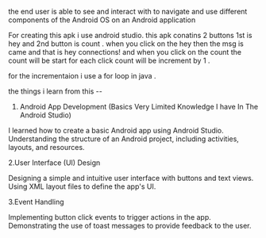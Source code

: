 the end user is able to see and interact with to navigate and use different components of the Android OS on an Android application

For creating this apk i use android studio. this apk conatins 2 buttons 1st is hey and 2nd button is count . when you click on the hey then the msg is came and that is hey connections! and when you click on the count the count will be start for each click count will be increment by 1 .

for the incrementaion i use a for loop in java . 

the things i learn from this --

1. Android App Development  (Basics Very Limited Knowledge I have In The Android Studio)

 I learned how to create a basic Android app using Android Studio.
   Understanding the structure of an Android project, including activities, layouts, and resources.

2.User Interface (UI) Design

Designing a simple and intuitive user interface with buttons and text views.
  Using XML layout files to define the app's UI.

3.Event Handling

 Implementing button click events to trigger actions in the app.
  Demonstrating the use of toast messages to provide feedback to the user.




